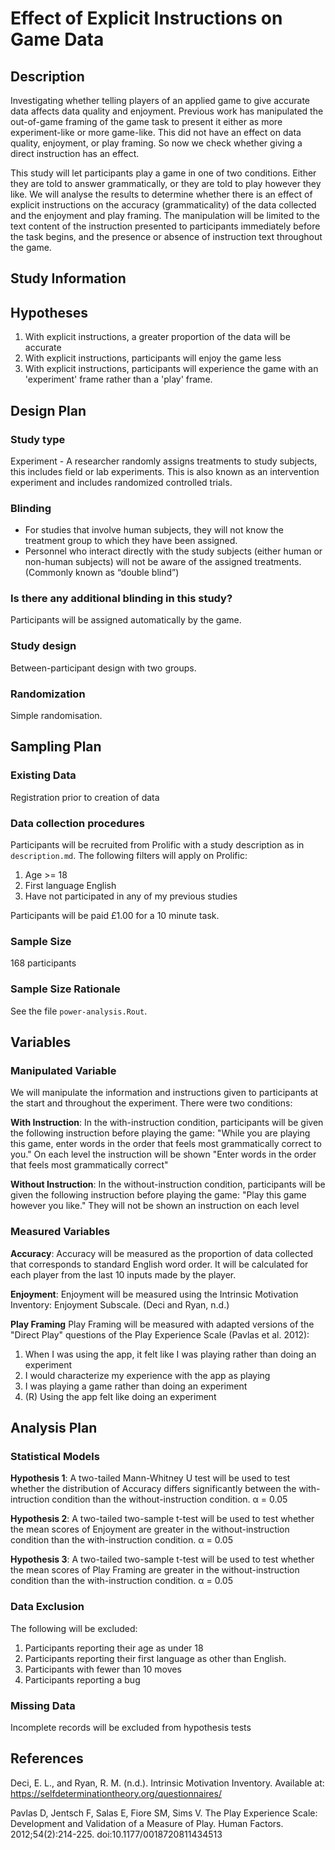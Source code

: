 # Effect of Explicit Instructions on Game Data

## Description

Investigating whether telling players of an applied game to give accurate data affects data quality and enjoyment. Previous work has manipulated the out-of-game framing of the game task to present it either as more experiment-like or more game-like. This did not have an effect on data quality, enjoyment, or play framing. So now we check whether giving a direct instruction has an effect.

This study will let participants play a game in one of two conditions. Either they are told to answer grammatically, or they are told to play however they like. We will analyse the results to determine whether there is an effect of explicit instructions on the accuracy (grammaticality) of the data collected and the enjoyment and play framing. The manipulation will be limited to the text content of the instruction presented to participants immediately before the task begins, and the presence or absence of instruction text throughout the game.

Study Information
-----------

## Hypotheses

1. With explicit instructions, a greater proportion of the data will be accurate
2. With explicit instructions, participants will enjoy the game less
3. With explicit instructions, participants will experience the game with an 'experiment' frame rather than a 'play' frame.

Design Plan
-----------

### Study type

Experiment - A researcher randomly assigns treatments to study subjects, this includes field or lab experiments. This is also known as an intervention experiment and includes randomized controlled trials.

### Blinding

* For studies that involve human subjects, they will not know the treatment group to which they have been assigned.
* Personnel who interact directly with the study subjects (either human or non-human subjects) will not be aware of the assigned treatments. (Commonly known as “double blind”)

### Is there any additional blinding in this study?

Participants will be assigned automatically by the game.

### Study design

Between-participant design with two groups.

### Randomization

Simple randomisation.

Sampling Plan
-------------

### Existing Data

Registration prior to creation of data

### Data collection procedures

Participants will be recruited from Prolific with a study description as in `description.md`. The following filters will apply on Prolific:

1. Age >= 18
2. First language English
3. Have not participated in any of my previous studies

Participants will be paid £1.00 for a 10 minute task. 

### Sample Size

168 participants

### Sample Size Rationale

See the file `power-analysis.Rout`.

Variables
---------

### Manipulated Variable

We will manipulate the information and instructions given to participants at the start and throughout the experiment. There were two conditions:

**With Instruction**: In the with-instruction condition, participants will be given the following instruction before playing the game: "While you are playing this game, enter words in the order that feels most grammatically correct to you." On each level the instruction will be shown "Enter words in the order that feels most grammatically correct"

**Without Instruction**: In the without-instruction condition, participants will be given the following instruction before playing the game: "Play this game however you like." They will not be shown an instruction on each level

### Measured Variables

**Accuracy**: Accuracy will be measured as the proportion of data collected that corresponds to standard English word order. It will be calculated for each player from the last 10 inputs made by the player.

**Enjoyment**: Enjoyment will be measured using the Intrinsic Motivation Inventory: Enjoyment Subscale. (Deci and Ryan, n.d.)

**Play Framing** Play Framing will be measured with adapted versions of the "Direct Play" questions of the Play Experience Scale (Pavlas et al. 2012):

1. When I was using the app, it felt like I was playing rather than doing an experiment
2. I would characterize my experience with the app as playing
3. I was playing a game rather than doing an experiment
4. (R) Using the app felt like doing an experiment 

Analysis Plan
-------------

### Statistical Models

**Hypothesis 1**: A two-tailed Mann-Whitney U test will be used to test whether the distribution of Accuracy differs significantly between the with-intruction condition than the without-instruction condition. α = 0.05

**Hypothesis 2**: A two-tailed two-sample t-test will be used to test whether the mean scores of Enjoyment are greater in the without-instruction condition than the with-instruction condition. α = 0.05

**Hypothesis 3**: A two-tailed two-sample t-test will be used to test whether the mean scores of Play Framing are greater in the without-instruction condition than the with-instruction condition. α = 0.05

### Data Exclusion

The following will be excluded:

1. Participants reporting their age as under 18
2. Participants reporting their first language as other than English.
3. Participants with fewer than 10 moves
4. Participants reporting a bug

### Missing Data

Incomplete records will be excluded from hypothesis tests

References
----------

Deci, E. L., and Ryan, R. M. (n.d.). Intrinsic Motivation Inventory. Available at: https://selfdeterminationtheory.org/questionnaires/

Pavlas D, Jentsch F, Salas E, Fiore SM, Sims V. The Play Experience Scale: Development and Validation of a Measure of Play. Human Factors. 2012;54(2):214-225. doi:10.1177/0018720811434513
